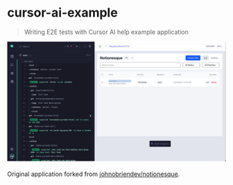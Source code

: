 # cursor-ai-example

> Writing E2E tests with Cursor AI help example application

![An example E2E test](./images/task.png)

Original application forked from [johnobriendev/notionesque](https://github.com/johnobriendev/notionesque).
